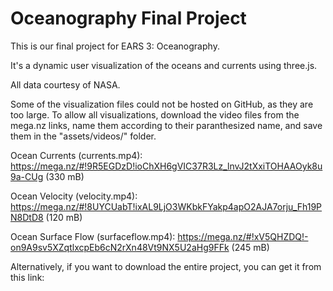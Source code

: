 # Oceanography Final Project

This is our final project for EARS 3: Oceanography.

It's a dynamic user visualization of the oceans and currents using three.js.

All data courtesy of NASA.

Some of the visualization files could not be hosted on GitHub, as they are too large.  To allow all visualizations, download the video files from the mega.nz links, name them according to their paranthesized name, and save them in the "assets/videos/" folder.

Ocean Currents (currents.mp4): https://mega.nz/#!9R5EGDzD!ioChXH6gVIC37R3Lz_lnvJ2tXxiTOHAAOyk8u9a-CUg (330 mB)

Ocean Velocity (velocity.mp4): https://mega.nz/#!8UYCUabT!ixAL9LjO3WKbkFYakp4apO2AJA7orju_Fh19PN8DtD8 (120 mB)

Ocean Surface Flow (surfaceflow.mp4): https://mega.nz/#!xV5QHZDQ!-on9A9sv5XZqtlxcpEb6cN2rXn48Vt9NX5U2aHg9FFk (245 mB)

Alternatively, if you want to download the entire project, you can get it from this link: 